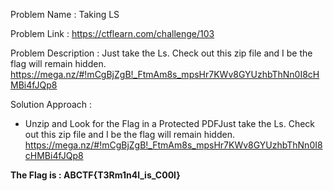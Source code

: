 
Problem Name : Taking LS

Problem Link : https://ctflearn.com/challenge/103

Problem Description : Just take the Ls. Check out this zip file and I be the flag will remain hidden. https://mega.nz/#!mCgBjZgB!_FtmAm8s_mpsHr7KWv8GYUzhbThNn0I8cHMBi4fJQp8

Solution Approach :

- Unzip and Look for the Flag in a Protected PDFJust take the Ls. Check out this zip file and I be the flag will remain hidden. https://mega.nz/#!mCgBjZgB!_FtmAm8s_mpsHr7KWv8GYUzhbThNn0I8cHMBi4fJQp8


**The Flag is : ABCTF{T3Rm1n4l_is_C00l}**
